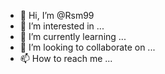 - 👋 Hi, I’m @Rsm99
- 👀 I’m interested in ...
- 🌱 I’m currently learning ...
- 💞️ I’m looking to collaborate on ...
- 📫 How to reach me ...

<!---
Rsm99/Rsm99 is a ✨ special ✨ repository because its `README.md` (this file) appears on your GitHub profile.
You can click the Preview link to take a look at your changes.
--->
